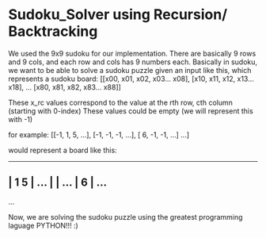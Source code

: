 # Sudoku_Solver using Recursion/ Backtracking
We used the 9x9 sudoku for our implementation. There are basically 9 rows and 9 cols, and each row and cols has 9 numbers each. 
Basically in sudoku, we want to be able to solve a sudoku puzzle given an input like this, which represents a sudoku board:
[[x00, x01, x02, x03... x08],
 [x10, x11, x12, x13... x18],
 ...
 [x80, x81, x82, x83... x88]]

These x_rc values correspond to the value at the rth row, cth column (starting with 0-index) These values could be empty (we will represent this with -1)

 for example:
   [[-1,  1,  5, ...],
   [-1, -1, -1, ...],
   [ 6, -1, -1, ...]
   ...]

 would represent a board like this:

 -----------
|     1   5 | ...
|           | ...
| 6         | ...
 -----------
 ...


 Now, we are solving the sudoku puzzle using the greatest programming laguage PYTHON!!! :)
